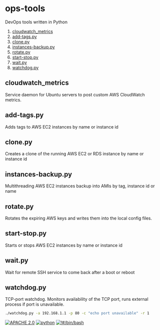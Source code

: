 # ops-tools
DevOps tools written in Python
1. [cloudwatch_metrics](cloudwatch_metrics/)
2. [add-tags.py](#add-tagspy)
3. [clone.py](#clonepy)
4. [instances-backup.py](#instances-backuppy)
5. [rotate.py](#rotatepy)
6. [start-stop.py](#start-stoppy)
7. [wait.py](#waitpy)
8. [watchdog.py](#watchdogpy)


## cloudwatch_metrics
Service daemon for Ubuntu servers to post custom AWS CloudWatch metrics.

## add-tags.py
Adds tags to AWS EC2 instances by name or instance id

## clone.py
Creates a clone of the running AWS EC2 or RDS instance by name or instance id

## instances-backup.py
Multithreading AWS EC2 instances backup into AMIs by tag, instance id or name

## rotate.py
Rotates the expiring AWS keys and writes them into the local config files.

## start-stop.py
Starts or stops AWS EC2 instances by name or instance id

## wait.py

Wait for remote SSH service to come back after a boot or reboot

## watchdog.py
TCP-port watchdog. Monitors availability of the TCP port, runs external process if port is unavailable.
```bash
./watchdog.py -a 192.168.1.1 -p 80 -c "echo port unavailable" -r 1
```


[![APACHE 2.0](https://img.shields.io/badge/License-Apache%202.0-brightgreen.svg?longCache=true&style=for-the-badge)](LICENSE)
[![python](https://img.shields.io/badge/Python-3.6-3776AB.svg?logo=python&logoColor=white&longCache=true&style=for-the-badge)](https://www.python.org)
[![!#/bin/bash](https://img.shields.io/badge/-%23!%2Fbin%2Fbash-1f425f.svg?longCache=true&style=for-the-badge)](https://www.gnu.org/software/bash/)
